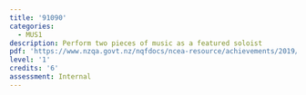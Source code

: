```yaml
---
title: '91090'
categories:
  - MUS1
description: Perform two pieces of music as a featured soloist
pdf: 'https://www.nzqa.govt.nz/nqfdocs/ncea-resource/achievements/2019/as91090.pdf'
level: '1'
credits: '6'
assessment: Internal
---
```



